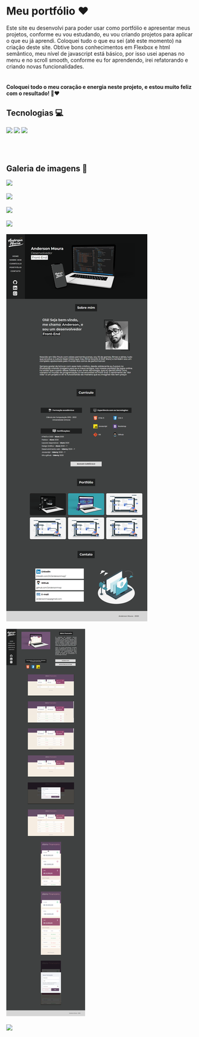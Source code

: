 # Meu portfólio ❤️

Este site eu desenvolvi para poder usar como portfólio e apresentar meus projetos, conforme eu vou estudando, eu vou criando projetos para aplicar o que eu já aprendi. 
Coloquei tudo o que eu sei (até este momento) na criação deste site. 
Obtive bons conhecimentos em Flexbox e html semântico, meu nível de javascript está básico, por isso usei apenas no menu e no scroll smooth, conforme eu for aprendendo, irei refatorando e criando novas funcionalidades. 
<br><br>
#### Coloquei todo o meu coração e energia neste projeto, e estou muito feliz com o resultado! 🥰❤️

## Tecnologias 💻
<p>
  <img src="https://img.shields.io/badge/HTML-3F4141?style=for-the-badge&logo=html5&logoColor=white" />
  <img src="https://img.shields.io/badge/CSS-3F4141?&style=for-the-badge&logo=css3&logoColor=white" />
  <img src="https://img.shields.io/badge/JavaScript-3F4141?style=for-the-badge&logo=javascript&logoColor=white" />
</p>
<br><br>

## Galeria de imagens 📸

<img src="https://github.com/andersonmwp/portfolio/blob/master/src/img/projetos/andersonPortfolio/gif/gif-home-desktop.gif"  />
<br><br>
<img src="https://github.com/andersonmwp/portfolio/blob/master/src/img/projetos/andersonPortfolio/gif/gif-menu.gif"  />
<br><br>
<img src="https://github.com/andersonmwp/portfolio/blob/master/src/img/projetos/andersonPortfolio/gif/gif-hover.gif"  />
<br><br>
<img src="https://github.com/andersonmwp/portfolio/blob/master/src/img/projetos/andersonPortfolio/gif/gif-projeto.gif"  />
<br><br>
<img src="https://github.com/andersonmwp/portfolio/blob/master/src/img/projetos/andersonPortfolio/home-desktop.png"  />
<br><br>
<img src="https://github.com/andersonmwp/portfolio/blob/master/src/img/projetos/andersonPortfolio/projetos-desktop.png"  />
<br><br>
<img align="center" src="https://github.com/andersonmwp/portfolio/blob/master/src/img/projetos/andersonPortfolio/gif/gif-home-mobile.gif"  />
<br><br>
